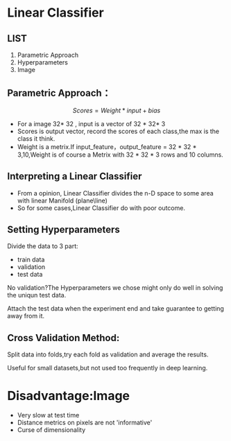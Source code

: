 # Linear Classifier

## LIST

1. Parametric Approach
2. Hyperparameters
3. Image


## Parametric Approach：

$$ Scores = Weight * input + bias $$

- For a image 32* 32 , input is a vector of 32 * 32* 3
- Scores is output vector, record the scores of each class,the max is the class it think.
- Weight is a metrix.If input_feature，output_feature = 32 * 32 * 3,10,Weight is of course a Metrix with 32 * 32 * 3 rows and 10 columns.

## Interpreting a Linear Classifier

- From a opinion, Linear Classifier divides the n-D space to some area with linear Manifold (plane\line) 
- So for some cases,Linear Classifier do with poor outcome.

## Setting Hyperparameters

Divide the data to 3 part:
- train data
- validation
- test data

No validation?The Hyperparameters we chose might only do well in solving the uniqun test data.

Attach the test data when the experiment end and take guarantee to getting away from it.

## Cross Validation Method:
Split data into folds,try each fold as validation and average the results.

Useful for small datasets,but not used too frequently in deep learning.

# Disadvantage:Image

- Very slow at test time
- Distance metrics on pixels are not 'informative'
- Curse of dimensionality